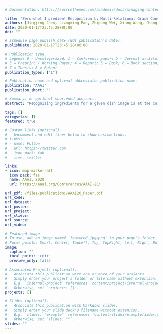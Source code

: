 ```yaml
---
# Documentation: https://sourcethemes.com/academic/docs/managing-content/

title: "Zero-shot Ingredient Recognition by Multi-Relational Graph Convolutional Network"
authors: [Jingjing Chen, Liangming Pan, Zhipeng Wei, Xiang Wang, Chong-Wah Ngo, Tat-Seng Chua]
date: 2020-01-17T23:45:28+08:00
doi: ""

# Schedule page publish date (NOT publication's date).
publishDate: 2020-01-17T23:45:28+08:00

# Publication type.
# Legend: 0 = Uncategorized; 1 = Conference paper; 2 = Journal article;
# 3 = Preprint / Working Paper; 4 = Report; 5 = Book; 6 = Book section;
# 7 = Thesis; 8 = Patent
publication_types: ["1"]

# Publication name and optional abbreviated publication name.
publication: "AAAI"
publication_short: ""

# Summary. An optional shortened abstract.
abstract: "Recognizing ingredients for a given dish image is at the core of automatic dietary assessment, attracting increasing attention from both industry and academia. Nevertheless, the task is challenging due to the difficulty of collecting and labeling sufficient training data. On one hand, there are hundred thousands of food ingredients in the world, ranging from the common to rare. Collecting training samples for all of the ingredient categories is difficult. On the other hand, as the ingredient appearances exhibit huge visual variance during the food preparation, it requires to collect the training samples under different cooking and cutting methods for robust recognition. Since obtaining sufficient fully annotated training data is not easy, a more practical way of scaling up the recognition is to develop models that are capable of recognizing unseen ingredients. Therefore, in this paper, we target the problem of ingredient recognition with zero training samples. More specifically, we introduce multi-relational GCN (graph convolutional network) that integrates ingredient hirerarchy, attribute as well as co-occurrence for zero-shot ingredient recognition. Extensive experiments on both Chinese and Japanese food datasets are performed to demonstrate the superior performance of multi-relational GCN and shed light on zero-shot ingredients recognition."

tags: []
categories: []
featured: true

# Custom links (optional).
#   Uncomment and edit lines below to show custom links.
# links:
# - name: Follow
#   url: https://twitter.com
#   icon_pack: fab
#   icon: twitter

links:
- icon: map-marker-alt
  icon_pack: fas
  name: AAAI, 2020
  url: https://aaai.org/Conferences/AAAI-20/

url_pdf: /files/publications/AAAI20_Paper.pdf
url_code:
url_dataset:
url_poster:
url_project:
url_slides:
url_source:
url_video:

# Featured image
# To use, add an image named `featured.jpg/png` to your page's folder. 
# Focal points: Smart, Center, TopLeft, Top, TopRight, Left, Right, BottomLeft, Bottom, BottomRight.
image:
  caption: ""
  focal_point: "Left"
  preview_only: false

# Associated Projects (optional).
#   Associate this publication with one or more of your projects.
#   Simply enter your project's folder or file name without extension.
#   E.g. `internal-project` references `content/project/internal-project/index.md`.
#   Otherwise, set `projects: []`.
projects: []

# Slides (optional).
#   Associate this publication with Markdown slides.
#   Simply enter your slide deck's filename without extension.
#   E.g. `slides: "example"` references `content/slides/example/index.md`.
#   Otherwise, set `slides: ""`.
slides: ""
---
```

